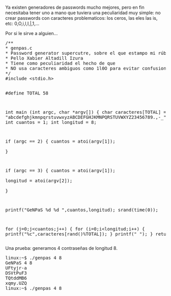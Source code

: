 <p>Ya existen generadores de passwords mucho mejores, pero en fin necesitaba tener uno a mano que tuviera una peculiaridad muy simple: no crear passwords con caracteres problematicos: los ceros, las eles las is, etc: 0,O,i,l,I,|,1,...</p>
<p>Por si le sirve a alguien...</p>
<pre>/**
* genpas.c
* Password generator supercutre, sobre el que estampo mi r&uacute;brica
* Pello Xabier Altadill Izura
* Tiene como peculiaridad el hecho de que 
* NO usa caracteres ambiguos como 1l0O para evitar confusiones
*/
#include &lt;stdio.h&gt;



#define TOTAL 58

int main (int argc, char *argv[])
{
char caracteres[TOTAL] = "abcdefghjkmnpqrstuvwxyzABCDEFGHJKMNPQRSTUVWXYZ23456789.,-_";
int i,j;
int cuantos = 1;
int longitud = 8;


if (argc == 2)
{
	cuantos = atoi(argv[1]);	
}

if (argc == 3)
{
	cuantos = atoi(argv[1]);	
	longitud = atoi(argv[2]);	
}

printf("GeNPaS %d %d
",cuantos,longitud);
		srand(time(0));

for (j=0;j&lt;cuantos;j++)
{
	for (i=0;i&lt;longitud;i++)
	{
		printf("%c",caracteres[rand()%TOTAL]);
	}
	printf("
");
}
return 1;
}
</pre>
<p>Una prueba: generamos 4 contrase&ntilde;as de longitud 8.</p>
<pre>linux:~$ ./genpas 4 8
GeNPaS 4 8
UFtyjr-a
DSVtPuF3
TQtddMB6
xqmy.UZQ
linux:~$ ./genpas 4 8
</pre>
